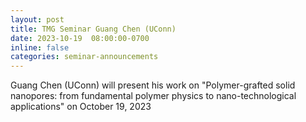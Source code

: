 ```yaml
---
layout: post
title: TMG Seminar Guang Chen (UConn)
date: 2023-10-19  08:00:00-0700
inline: false
categories: seminar-announcements
---
```


Guang Chen (UConn)  will present his work on "Polymer-grafted solid nanopores: from fundamental polymer physics to nano-technological applications" on October 19, 2023

